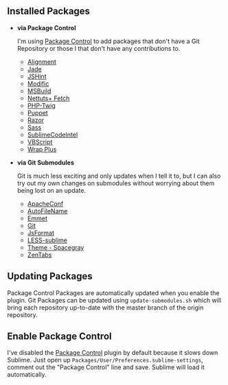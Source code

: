 ## Installed Packages

-	**via Package Control**

	I'm using [Package Control][] to add packages that don't have a Git 
	Repository or those I that don't have any contributions to.

	-	[Alignment][]
	-	[Jade][]
	-	[JSHint][]
	-	[Modific][]
	-	[MSBuild][]
	-	[Nettuts+ Fetch][]
	-	[PHP-Twig][]
	-	[Puppet][]
	-	[Razor][]
	-	[Sass][]
	-	[SublimeCodeIntel][]
	-	[VBScript][]
	-	[Wrap Plus][]

-	**via Git Submodules**

	Git is much less exciting and only updates when I tell it to, but I can 
	also try out my own changes on submodules without worrying about them 
	being lost on an update.

	-	[ApacheConf](https://github.com/colinta/ApacheConf.tmLanguage)
	-	[AutoFileName](https://github.com/BoundInCode/AutoFileName)
	-	[Emmet](https://github.com/sergeche/emmet-sublime)
	-	[Git](https://github.com/kemayo/sublime-text-2-git)
	-	[JsFormat](https://github.com/jdc0589/JsFormat)
	-	[LESS-sublime](https://github.com/danro/LESS-sublime)
	-	[Theme - Spacegray](https://github.com/kkga/spacegray)
	-	[ZenTabs](https://github.com/travmik/ZenTabs)

## Updating Packages

Package Control Packages are automatically updated when you enable the plugin. 
Git Packages can be updated using `update-submodules.sh` which will bring each 
repository up-to-date with the master branch of the origin repository.

## Enable Package Control

I've disabled the [Package Control] plugin by default because it slows down 
Sublime. Just open up `Packages/User/Preferences.sublime-settings`, comment 
out the "Package Control" line and save. Sublime will load it automatically.

  [Alignment]: https://wbond.net/sublime_packages/alignment
  [Jade]: https://packagecontrol.io/packages/Jade
  [JSHint]: https://packagecontrol.io/packages/JSHint
  [Modific]: https://sublime.wbond.net/packages/Modific
  [MSBuild]: https://sublime.wbond.net/packages/MSBuild
  [Nettuts+ Fetch]: http://net.tutsplus.com/articles/news/introducing-nettuts-fetch/
  [Package Control]: https://wbond.net/sublime_packages/package_control
  [PHP-Twig]: https://sublime.wbond.net/packages/PHP-Twig
  [Puppet]: https://sublime.wbond.net/packages/Puppet
  [Razor]: https://sublime.wbond.net/packages/Razor
  [Sass]: https://sublime.wbond.net/packages/Sass
  [SublimeCodeIntel]: https://packagecontrol.io/packages/SublimeCodeIntel
  [VBScript]: https://sublime.wbond.net/packages/VBScript
  [Wrap Plus]: https://sublime.wbond.net/packages/Wrap%20Plus
